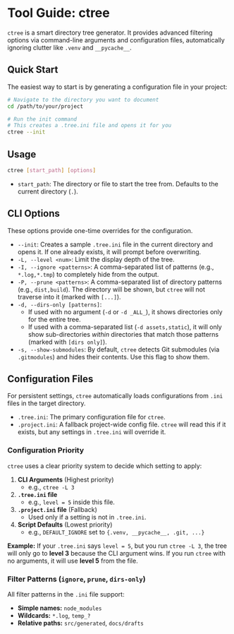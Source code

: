 <!-- Path: docs/tools/ctree.md -->
# Tool Guide: ctree

`ctree` is a smart directory tree generator. It provides advanced filtering options via command-line arguments and configuration files, automatically ignoring clutter like `.venv` and `__pycache__`.

## Quick Start

The easiest way to start is by generating a configuration file in your project:

```sh
# Navigate to the directory you want to document
cd /path/to/your/project

# Run the init command
# This creates a .tree.ini file and opens it for you
ctree --init
```

## Usage

```sh
ctree [start_path] [options]
```

* `start_path`: The directory or file to start the tree from. Defaults to the current directory (`.`).

## CLI Options

These options provide one-time overrides for the configuration.

* `--init`: Creates a sample `.tree.ini` file in the current directory and opens it. If one already exists, it will prompt before overwriting.
* `-L, --level <num>`: Limit the display depth of the tree.
* `-I, --ignore <patterns>`: A comma-separated list of patterns (e.g., `*.log,*.tmp`) to completely hide from the output.
* `-P, --prune <patterns>`: A comma-separated list of directory patterns (e.g., `dist,build`). The directory will be shown, but `ctree` will not traverse into it (marked with `[...]`).
* `-d, --dirs-only [patterns]`:
  * If used with no argument (`-d` or `-d _ALL_`), it shows directories only for the entire tree.
  * If used with a comma-separated list (`-d assets,static`), it will only show sub-directories *within* directories that match those patterns (marked with `[dirs only]`).
* `-s, --show-submodules`: By default, `ctree` detects Git submodules (via `.gitmodules`) and hides their contents. Use this flag to show them.

## Configuration Files

For persistent settings, `ctree` automatically loads configurations from `.ini` files in the target directory.

* `.tree.ini`: The primary configuration file for `ctree`.
* `.project.ini`: A fallback project-wide config file. `ctree` will read this if it exists, but any settings in `.tree.ini` will override it.

### Configuration Priority

`ctree` uses a clear priority system to decide which setting to apply:

1. **CLI Arguments** (Highest priority)
      * e.g., `ctree -L 3`
2. **`.tree.ini` file**
      * e.g., `level = 5` inside this file.
3. **`.project.ini` file** (Fallback)
      * Used only if a setting is not in `.tree.ini`.
4. **Script Defaults** (Lowest priority)
      * e.g., `DEFAULT_IGNORE` set to `{.venv, __pycache__, .git, ...}`

**Example:** If your `.tree.ini` says `level = 5`, but you run `ctree -L 3`, the tree will only go to **level 3** because the CLI argument wins. If you run `ctree` with no arguments, it will use **level 5** from the file.

### Filter Patterns (`ignore`, `prune`, `dirs-only`)

All filter patterns in the `.ini` file support:

* **Simple names:** `node_modules`
* **Wildcards:** `*.log`, `temp_?`
* **Relative paths:** `src/generated`, `docs/drafts`

<!-- end list -->